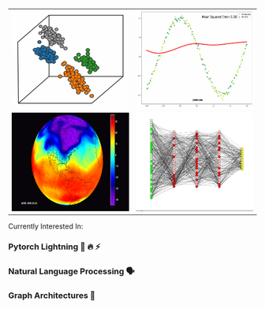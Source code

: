 
<p align="center">
  

  <table>
    <tr>
      <td valign="top"><img src="https://github.com/juxtafresh/juxtafresh/blob/main/clustering.gif" width="300" height="200"/></td>
      <td valign="bottom"><img src="https://github.com/juxtafresh/juxtafresh/blob/main/polynomial_regression.gif" width="300" height="200"/></td>
    <tr>
    <tr>
      <td valign="bottom"><img src="https://github.com/juxtafresh/juxtafresh/blob/main/polar-vortex-from-space.gif" width="300" height="200"/></td>
      <td valign="top"><img src="https://github.com/juxtafresh/juxtafresh/blob/main/nueral_net.gif" width="300" height="200"/></td>
    </tr>
  </table>

  
</p> 
  
  Currently Interested In:
  ### Pytorch Lightning 🐍 🔥 ⚡️
  ### Natural Language Processing 🗣
  ### Graph Architectures 💠      
